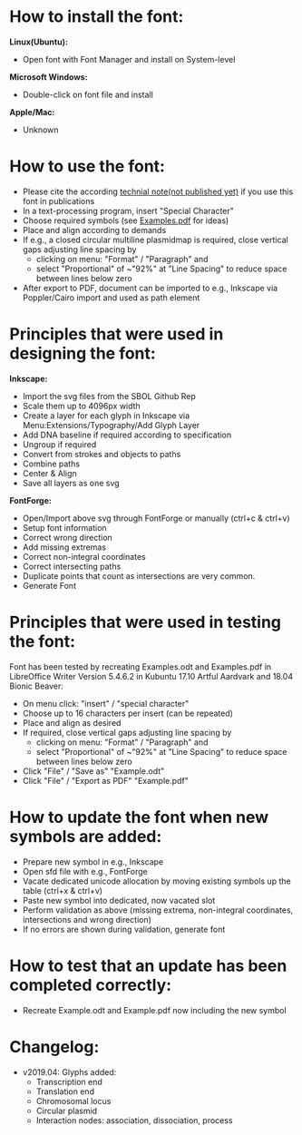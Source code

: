How to install the font:
========================
**Linux(Ubuntu):**
* Open font with Font Manager and install on System-level

**Microsoft Windows:**
* Double-click on font file and install

**Apple/Mac:**
* Unknown


How to use the font:
====================
* Please cite the according [technial note(not published yet)](https://arxiv.org/) if you use this font in publications
* In a text-processing program, insert "Special Character"
* Choose required symbols (see [Examples.pdf](Example.pdf) for ideas)
* Place and align according to demands
* If e.g., a closed circular multiline plasmidmap is required, close vertical gaps adjusting line spacing by
  * clicking on menu: "Format" / "Paragraph" and
  * select "Proportional" of ~"92%" at "Line Spacing" to reduce space between lines below zero
* After export to PDF, document can be imported to e.g., Inkscape via Poppler/Cairo import and used as path element

Principles that were used in designing the font:
================================================
**Inkscape:**
* Import the svg files from the SBOL Github Rep
* Scale them up to 4096px width
* Create a layer for each glyph in Inkscape via Menu:Extensions/Typography/Add Glyph Layer
* Add DNA baseline if required according to specification
* Ungroup if required
* Convert from strokes and objects to paths
* Combine paths
* Center & Align
* Save all layers as one svg

**FontForge:**
* Open/Import above svg through FontForge or manually (ctrl+c & ctrl+v)
* Setup font information
* Correct wrong direction
* Add missing extremas
* Correct non-integral coordinates
* Correct intersecting paths
* Duplicate points that count as intersections are very common.
* Generate Font

Principles that were used in testing the font:
==============================================
Font has been tested by recreating Examples.odt and Examples.pdf in LibreOffice Writer Version 5.4.6.2 in Kubuntu 17.10 Artful Aardvark and 18.04 Bionic Beaver:
* On menu click: "insert" / "special character"
* Choose up to 16 characters per insert (can be repeated)
* Place and align as desired
* If required, close vertical gaps adjusting line spacing by
  * clicking on menu: "Format" / "Paragraph" and
  * select "Proportional" of ~"92%" at "Line Spacing" to reduce space between lines below zero
* Click "File" / "Save as" "Example.odt"
* Click "File" / "Export as PDF" "Example.pdf"

How to update the font when new symbols are added:
==================================================
* Prepare new symbol in e.g., Inkscape
* Open sfd file with e.g., FontForge
* Vacate dedicated unicode allocation by moving existing symbols up the table (ctrl+x & ctrl+v)
* Paste new symbol into dedicated, now vacated slot
* Perform validation as above (missing extrema, non-integral coordinates, intersections and wrong direction)
* If no errors are shown during validation, generate font

How to test that an update has been completed correctly:
========================================================
* Recreate Example.odt and Example.pdf now including the new symbol

Changelog:
========================================================
* v2019.04: Glyphs added:
  * Transcription end
  * Translation end
  * Chromosomal locus
  * Circular plasmid
  * Interaction nodes: association, dissociation, process
